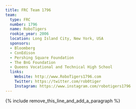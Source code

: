 ```yaml
---
title: FRC Team 1796
team:
  type: FRC
  number: 1796
  name: RoboTigers
  rookie_year: 2006
  location: Long Island City, New York, USA
  sponsors:
  - Bloomberg
  - ConEdison
  - Pershing Square Foundation
  - The BnG Foundation
  - Queens Vocational and Technical High School
  links:
    Website: http://www.RoboTigers1796.com
    Twitter: https://twitter.com/rob0tiger
    Instagram: https://www.instagram.com/robotigers1796
---
```


{% include remove_this_line_and_add_a_paragraph %}